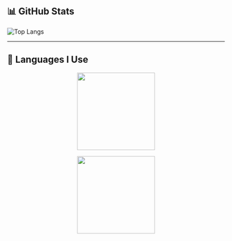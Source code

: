 ## 📊 GitHub Stats

<!--  ![Your GitHub stats](https://github-readme-stats.vercel.app/api?username=sajjalf23&show_icons=true&theme=radical)  -->

![Top Langs](https://github-readme-stats.vercel.app/api/top-langs/?username=sajjalf23&layout=compact&theme=radical)  

<!--  ![GitHub Activity Graph](https://github-readme-activity-graph.vercel.app/graph?username=sajjalf23&theme=tokyo-night)  -->

-----------
## 🚀 Languages I Use  

<p align="center">
  <!-- Compact layout -->
  <img src="https://github-readme-stats.vercel.app/api/top-langs/?username=sajjalf23&layout=compact&theme=tokyonight&hide_border=true&langs_count=8" height="180px"/>
</p>

<p align="center">
  <!-- Normal layout -->
  <img src="https://github-readme-stats.vercel.app/api/top-langs/?username=sajjalf23&theme=tokyonight&hide_border=true&langs_count=8" height="180px"/>
</p>


